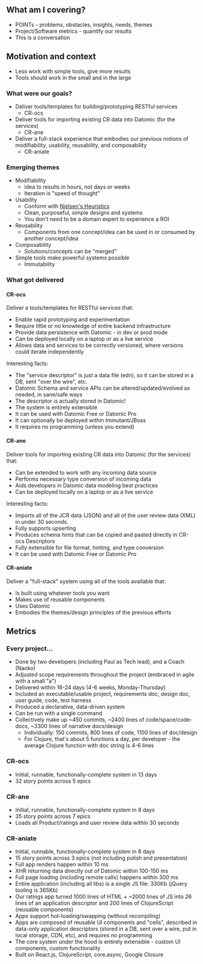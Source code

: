 
## What am I covering?

 * POINTs - problems, obstacles, insights, needs, themes
 * Project/Software metrics - quantify our results
 * This is a conversation

## Motivation and context

 * Less work with simple tools, give more results
 * Tools should work in the small and in the large

### What were our goals?

 * Deliver tools/templates for building/prototyping RESTful services
   * CR-ocs
 * Deliver tools for importing existing CR data into Datomic (for the services)
   * CR-ane
 * Deliver a full-stack experience that embodies our previous notions of
   modifiability, usability, reusability, and composability
   * CR-aniate

### Emerging themes

 * Modifiability
   * idea to results in hours, not days or weeks
   * Iteration is "speed of thought"
 * Usability
   * Conform with [Nielsen's Heuristics](https://en.wikipedia.org/wiki/Heuristic_evaluation#Nielsen.27s_heuristics)
   * Clean, purposeful, simple designs and systems
   * You don't need to be a domain expert to experience a ROI
 * Reusability
   * Components from one concept/idea can be used in or consumed by another
    concept/idea
 * Composability
   * Solutions/concepts can be "merged"
 * Simple tools make powerful systems possible
   * Immutability

### What got delivered

#### CR-ocs

Deliver a tools/templates for RESTful services that:

 * Enable rapid prototyping and experimentation
 * Require little or no knowledge of entire backend infrastructure
 * Provide data persistence with Datomic - in dev or prod mode
 * Can be deployed locally on a laptop or as a live service
 * Allows data and services to be correctly versioned, where versions could iterate independently

Interesting facts:

 * The "service descriptor" is just a data file (edn), so it can be stored in a DB, sent "over the wire", etc.
 * Datomic Schema and service APIs can be altered/updated/evolved as needed, in sane/safe ways
 * The descriptor is actually stored in Datomic!
 * The system is entirely extensible
 * It can be used with Datomic Free or Datomic Pro
 * It can optionally be deployed within Immutant/JBoss
 * It requires no programming (unless you extend)

#### CR-ane

Deliver tools for importing existing CR data into Datomic (for the services) that:

 * Can be extended to work with any incoming data source
 * Performs necessary type conversion of incoming data
 * Aids developers in Datomic data modeling best practices
 * Can be deployed locally on a laptop or as a live service

Interesting facts:

 * Imports all of the JCR data (JSON) and all of the user review data (XML) in under 30 seconds.
 * Fully supports upserting
 * Produces schema hints that can be copied and pasted directly in CR-ocs Descriptors
 * Fully extensible for file format, hinting, and type conversion
 * It can be used with Datomic Free or Datomic Pro

#### CR-aniate

Deliver a "full-stack" system using all of the tools available that:

 * Is built using whatever tools you want
 * Makes use of reusable components
 * Uses Datomic
 * Embodies the themes/design principles of the previous efforts


## Metrics

### Every project...

 * Done by two developers (including Paul as Tech lead), and a Coach (Naoko)
 * Adjusted scope requirements throughout the project (embraced in agile with a small "a")
 * Delivered within 16-24 days (4-6 weeks, Monday-Thursday)
 * Included an executable/usable project, requirements doc, design doc, user guide, code, test harness
 * Produced a declarative, data-driven system
 * Can be run with a single command
 * Collectively make up ~450 commits, ~2400 lines of code/space/code-docs, ~3300 lines of narrative docs/design
   * Individually: 150 commits, 800 lines of code, 1100 lines of doc/design
   * For Clojure, that's about 5 functions a day, per developer - the average Clojure function with doc string is 4-6 lines

### CR-ocs

 * Initial, runnable, functionally-complete system in 13 days
 * 32 story points across 5 epics

### CR-ane

 * Initial, runnable, functionally-complete system in 8 days
 * 35 story points across 7 epics
 * Loads all Product/ratings and user review data within 30 seconds

### CR-aniate

 * Initial, runnable, functionally-complete system in 8 days
 * 15 story points across 3 epics (not including polish and presentation)
 * Full app renders happen within 10 ms
 * XHR returning data directly out of Datomic within 100-150 ms
 * Full page loading (including remote calls) happens within 300 ms
 * Entire application (including all libs) is a single JS file: 330Kb  (jQuery tooling is 365Kb)
 * Our ratings app turned 1000 lines of HTML + ~2000 lines of JS into
   26 lines of an application descriptor and 200 lines of ClojureScript (reusable components)
 * Apps support hot-loading/swapping (without recompiling)
 * Apps are composed of reusable UI components and "cells", described in
   data-only application descriptors (stored in a DB, sent over a wire, put in local storage, CDN, etc),
   and requires no programming
 * The core system under the hood is entirely extensible - custom UI components, custom functionality
 * Built on React.js, ClojureScript, core.async, Google Closure

